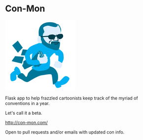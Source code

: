 Con-Mon
=======

![con-mon](https://raw.githubusercontent.com/natebeaty/con-mon/master/static/img/con-mon.png)

Flask app to help frazzled cartoonists keep track of the myriad of conventions in a year.

Let's call it a beta.

<http://con-mon.com/>

Open to pull requests and/or emails with updated con info.
